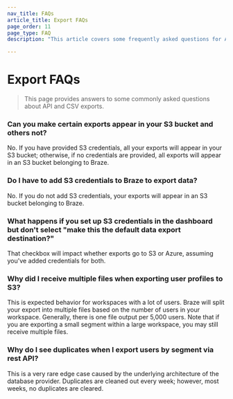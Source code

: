 ```yaml
---
nav_title: FAQs
article_title: Export FAQs
page_order: 11
page_type: FAQ
description: "This article covers some frequently asked questions for API and CSV exports."

---
```


# Export FAQs

> This page provides answers to some commonly asked questions about API and CSV exports.

### Can you make certain exports appear in your S3 bucket and others not?

No. If you have provided S3 credentials, all your exports will appear in your S3 bucket; otherwise, if no credentials are provided, all exports will appear in an S3 bucket belonging to Braze.

### Do I have to add S3 credentials to Braze to export data?

No. If you do not add S3 credentials, your exports will appear in an S3 bucket belonging to Braze.

### What happens if you set up S3 credentials in the dashboard but don't select "make this the default data export destination?"

That checkbox will impact whether exports go to S3 or Azure, assuming you've added credentials for both.

### Why did I receive multiple files when exporting user profiles to S3?

This is expected behavior for workspaces with a lot of users. Braze will split your export into multiple files based on the number of users in your workspace. Generally, there is one file output per 5,000 users. Note that if you are exporting a small segment within a large workspace, you may still receive multiple files.

### Why do I see duplicates when I export users by segment via rest API?

This is a very rare edge case caused by the underlying architecture of the database provider. Duplicates are cleaned out every week; however, most weeks, no duplicates are cleared.
